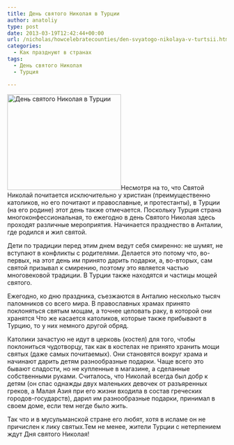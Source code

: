 ```yaml
---
title: День святого Николая в Турции
author: anatoliy
type: post
date: 2013-03-19T12:42:44+00:00
url: /nicholas/howcelebratecounties/den-svyatogo-nikolaya-v-turtsii.html
categories:
  - Как празднуют в странах
tags:
  - День святого Николая
  - Турция

---
```

[<img src="http://svyatoynikolay.ru/wp-content/uploads/2013/03/c66914616a2b60470599adbf971017c6.jpg" alt="День святого Николая в Турции" width="261" height="220" class="alignleft size-full wp-image-1421" />][1]Несмотря на то, что Святой Николай почитается исключительно у христиан (преимущественно католиков, но его почитают и православные, и протестанты), в Турции (на его родине) этот день также отмечается. Поскольку Турция страна многоконфессиональная, то ежегодно в день Святого Николая здесь проходят различные мероприятия. Начинается празднество в Анталии, где родился и жил святой.
  
<!--more-->


  
Дети по традиции перед этим днем ведут себя смиренно: не шумят, не вступают в конфликты с родителями. Делается это потому что, во-первых, на этот день им принято дарить подарки, а, во-вторых, сам святой призывал к смирению, поэтому это является частью многовековой традиции. В Турции также находятся и частицы мощей святого.

Ежегодно, ко дню праздника, съезжаются в Анталию несколько тысяч паломников со всего мира. В православных храмах принято поклоняться святым мощам, а точнее целовать раку, в которой они хранятся Что же касается католиков, которые также прибывают в Турцию, то у них немного другой обряд.

Католики зачастую не идут в церковь (костел) для того, чтобы поклониться чудотворцу, так как в костелах не принято хранить мощи святых (даже самых почитаемых). Они становятся вокруг храма и начинают дарить детям разнообразные подарки. Чаще всего это бывают сладости, но не купленные в магазине, а сделанные собственными руками. Считалось, что Николай всегда был добр к детям (он спас однажды двух маленьких девочек от разъяренных греков, а Малая Азия при его жизни входила в состав греческих городов-государств), дарил им разнообразные подарки, принимал в своем доме, если тем негде было жить.

Так что и в мусульманской стране его любят, хотя в исламе он не причислен к лику святых.Тем не менее, жители Турции с нетерпением ждут Дня святого Николая!

 [1]: http://svyatoynikolay.ru/wp-content/uploads/2013/03/c66914616a2b60470599adbf971017c6.jpg